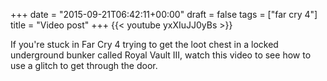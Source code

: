 +++
date = "2015-09-21T06:42:11+00:00"
draft = false
tags = ["far cry 4"]
title = "Video post"
+++
{{< youtube yxXIuJJ0yBs >}}

If you're stuck in Far Cry 4 trying to get the loot chest in a locked underground bunker called Royal Vault III, watch this video to see how to use a glitch to get through the door.
